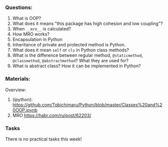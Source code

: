 
### Questions:

1. What is OOP? 
2. What does it means "this package has high cohesion and low coupling"?
3. When `__mro__` is calculated? 
4. How MRO works? 
5. Encapsulation in Python
6. Inheritance of private and protected method is Python.
7. What does it mean `self` or `cls` in Python class methods?
8. What is the difference between regular method, `@staticmethod`, `@classmethod`, `@abstractmethod`? What they are used for? 
9. What is abstract class? How it can be implemented in Python? 

### Materials: 


Overview:
1. (ipython): https://github.com/Tobichimaru/Python/blob/master/Classes%20and%20OOP.ipynb
2. MRO https://habr.com/ru/post/62203/

### Tasks

There is no practical tasks this week! 
